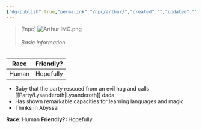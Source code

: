 ```yaml
---
{"dg-publish":true,"permalink":"/npc/arthur/","created":"","updated":""}
---
```




> [!npc]
> ![Arthur IMG.png](/img/user/z_Assets/Arthur%20IMG.png)
> ###### Basic Information


|   **Race**    | **Friendly?** |
|:--------------:|:-------------:|
|     Human      |   Hopefully   |


- Baby that the party rescued from an evil hag and calls [[Party/Lysanderoth\|Lysanderoth]] dada
- Has shown remarkable capacities for learning languages and magic 
- Thinks in Abyssal

**Race**: Human 
**Friendly?:** Hopefully
